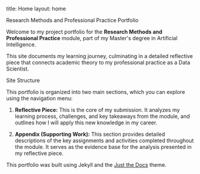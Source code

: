 title: Home layout: home

Research Methods and Professional Practice Portfolio

Welcome to my project portfolio for the **Research Methods and Professional Practice** module, part of my Master's degree in Artificial Intelligence.

This site documents my learning journey, culminating in a detailed reflective piece that connects academic theory to my professional practice as a Data Scientist.

Site Structure

This portfolio is organized into two main sections, which you can explore using the navigation menu:

1.  **Reflective Piece:** This is the core of my submission. It analyzes my learning process, challenges, and key takeaways from the module, and outlines how I will apply this new knowledge in my career.
    
2.  **Appendix (Supporting Work):** This section provides detailed descriptions of the key assignments and activities completed throughout the module. It serves as the evidence base for the analysis presented in my reflective piece.
    

This portfolio was built using Jekyll and the [Just the Docs](https://just-the-docs.github.io/just-the-docs/) theme.
